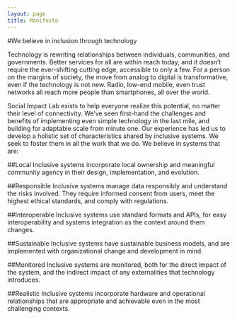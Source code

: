 ```yaml
---
layout: page
title: Manifesto
---
```


#We believe in inclusion through technology

Technology is rewriting relationships between individuals, communities, and governments. Better services for all are within reach today, and it doesn’t require the ever-shifting cutting edge, accessible to only a few. For a person on the margins of society, the move from analog to digital is transformative, even if the technology is not new. Radio, low-end mobile, even trust networks all reach more people than smartphones, all over the world.

Social Impact Lab exists to help everyone realize this potential, no matter their level of connectivity. We’ve seen first-hand the challenges and benefits of implementing even simple technology in the last mile, and building for adaptable scale from minute one. Our experience has led us to develop a holistic set of characteristics shared by inclusive systems. We seek to foster them in all the work that we do. We believe in systems that are:


##Local
Inclusive systems incorporate local ownership and meaningful community agency in their design, implementation, and evolution.

##Responsible
Inclusive systems manage data responsibly and understand the risks involved. They require informed consent from users, meet the highest ethical standards, and comply with regulations.

##Interoperable
Inclusive systems use standard formats and APIs, for easy interoperability and systems integration as the context around them changes.

##Sustainable
Inclusive systems have sustainable business models, and are implemented with organizational change and development in mind.

##Monitored
Inclusive systems are monitored, both for the direct impact of the system, and the indirect impact of any externalities that technology introduces.

##Realistic
Inclusive systems incorporate hardware and operational relationships that are appropriate and achievable even in the most challenging contexts.
